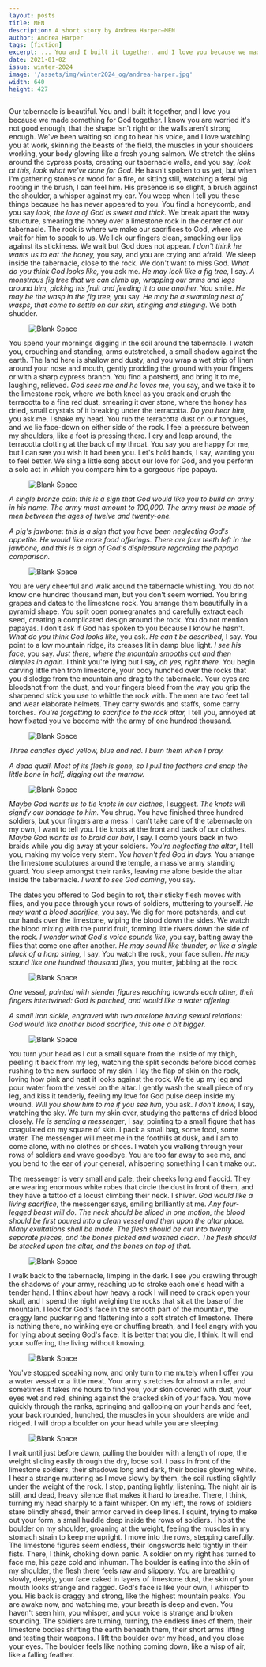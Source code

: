 ```yaml
---
layout: posts
title: MEN
description: A short story by Andrea Harper—MEN
author: Andrea Harper
tags: [fiction]
excerpt: ... You and I built it together, and I love you because we made something for God ...
date: 2021-01-02
issue: winter-2024
image: '/assets/img/winter2024_og/andrea-harper.jpg'
width: 640
height: 427
---
```


Our tabernacle is beautiful. You and I built it together, and I love you
because we made something for God together. I know you are worried it's
not good enough, that the shape isn't right or the walls aren't strong
enough. We've been waiting so long to hear his voice, and I love
watching you at work, skinning the beasts of the field, the muscles in
your shoulders working, your body glowing like a fresh young salmon. We
stretch the skins around the cypress posts, creating our tabernacle
walls, and you say, *look at this, look what we've done for God.* He
hasn't spoken to us yet, but when I'm gathering stones or wood for a
fire, or sitting still, watching a feral pig rooting in the brush, I can
feel him. His presence is so slight, a brush against the shoulder, a
whisper against my ear. You weep when I tell you these things because he
has never appeared to you. You find a honeycomb, and you say *look, the
love of God is sweet and thick.* We break apart the waxy structure,
smearing the honey over a limestone rock in the center of our
tabernacle. The rock is where we make our sacrifices to God, where we
wait for him to speak to us. We lick our fingers clean, smacking our
lips against its stickiness. We wait but God does not appear. *I don't
think he wants us to eat the honey,* you say, and you are crying and
afraid. We sleep inside the tabernacle, close to the rock. We don't want
to miss God. *What do you think God looks like,* you ask me. *He may
look like a fig tree,* I say. *A monstrous fig tree that we can climb
up, wrapping our arms and legs around him, picking his fruit and feeding
it to one another.* You smile. *He may be the wasp in the fig tree,* you
say. *He may be a swarming nest of wasps, that come to settle on our
skin, stinging and stinging.* We both shudder.

<figure class="my-4 py-3 ">
  <img src="{{ '/assets/img/dinkus.png' | prepend: site.baseurl }}" class="d-block mx-auto" alt="Blank Space" style="max-height:15px;" />
</figure>

You spend your mornings digging in the soil around the tabernacle. I
watch you, crouching and standing, arms outstretched, a small shadow
against the earth. The land here is shallow and dusty, and you wrap a
wet strip of linen around your nose and mouth, gently prodding the
ground with your fingers or with a sharp cypress branch. You find a
potsherd, and bring it to me, laughing, relieved. *God sees me and he
loves me*, you say, and we take it to the limestone rock, where we both
kneel as you crack and crush the terracotta to a fine red dust, smearing
it over stone, where the honey has dried, small crystals of it breaking
under the terracotta. *Do you hear him,* you ask me. I shake my head.
You rub the terracotta dust on our tongues, and we lie face-down on
either side of the rock. I feel a pressure between my shoulders, like a
foot is pressing there. I cry and leap around, the terracotta clotting
at the back of my throat. You say you are happy for me, but I can see
you wish it had been you. Let's hold hands, I say, wanting you to feel
better. We sing a little song about our love for God, and you perform a
solo act in which you compare him to a gorgeous ripe papaya.

<figure class="my-4 py-3 ">
  <img src="{{ '/assets/img/dinkus.png' | prepend: site.baseurl }}" class="d-block mx-auto" alt="Blank Space" style="max-height:15px;" />
</figure>

*A single bronze coin: this is a sign that God would like you to build
an army in his name. The army must amount to 100,000. The army must be
made of men between the ages of twelve and twenty-one.*

*A pig's jawbone: this is a sign that you have been neglecting God's
appetite. He would like more food offerings. There are four teeth left
in the jawbone, and this is a sign of God's displeasure regarding the
papaya comparison.*

<figure class="my-4 py-3 ">
  <img src="{{ '/assets/img/dinkus.png' | prepend: site.baseurl }}" class="d-block mx-auto" alt="Blank Space" style="max-height:15px;" />
</figure>

You are very cheerful and walk around the tabernacle whistling. You do
not know one hundred thousand men, but you don't seem worried. You bring
grapes and dates to the limestone rock. You arrange them beautifully in
a pyramid shape. You split open pomegranates and carefully extract each
seed, creating a complicated design around the rock. You do not mention
papayas. I don't ask if God has spoken to you because I know he hasn't.
*What do you think God looks like,* you ask. *He can't be described,* I
say. You point to a low mountain ridge, its creases lit in damp blue
light. *I see his face*, you say. *Just there, where the mountain
smooths out and then dimples in again.* I think you're lying but I say,
*oh yes, right there.* You begin carving little men from limestone, your
body hunched over the rocks that you dislodge from the mountain and drag
to the tabernacle. Your eyes are bloodshot from the dust, and your
fingers bleed from the way you grip the sharpened stick you use to
whittle the rock with. The men are two feet tall and wear elaborate
helmets. They carry swords and staffs, some carry torches. *You're
forgetting to sacrifice to the rock altar,* I tell you, annoyed at how
fixated you've become with the army of one hundred thousand.

<figure class="my-4 py-3 ">
  <img src="{{ '/assets/img/dinkus.png' | prepend: site.baseurl }}" class="d-block mx-auto" alt="Blank Space" style="max-height:15px;" />
</figure>

*Three candles dyed yellow, blue and red. I burn them when I pray.*

*A dead quail. Most of its flesh is gone, so I pull the feathers and
snap the little bone in half, digging out the marrow.*

<figure class="my-4 py-3 ">
  <img src="{{ '/assets/img/dinkus.png' | prepend: site.baseurl }}" class="d-block mx-auto" alt="Blank Space" style="max-height:15px;" />
</figure>

*Maybe God wants us to tie knots in our clothes*, I suggest. *The knots
will signify our bondage to him.* You shrug. You have finished three
hundred soldiers, but your fingers are a mess. I can't take care of the
tabernacle on my own, I want to tell you. I tie knots at the front and
back of our clothes. *Maybe God wants us to braid our hair*, I say. I
comb yours back in two braids while you dig away at your soldiers.
*You're neglecting the altar*, I tell you, making my voice very stern.
*You haven't fed God in days.* You arrange the limestone sculptures
around the temple, a massive army standing guard. You sleep amongst
their ranks, leaving me alone beside the altar inside the tabernacle. *I
want to see God coming*, you say.

The dates you offered to God begin to rot, their sticky flesh moves with
flies, and you pace through your rows of soldiers, muttering to
yourself. *He may want a blood sacrifice*, you say. We dig for more
potsherds, and cut our hands over the limestone, wiping the blood down
the sides. We watch the blood mixing with the putrid fruit, forming
little rivers down the side of the rock. *I wonder what God's voice
sounds like*, you say, batting away the flies that come one after
another. *He may sound like thunder, or like a single pluck of a harp
string,* I say. You watch the rock, your face sullen. *He may sound like
one hundred thousand flies*, you mutter, jabbing at the rock.

<figure class="my-4 py-3 ">
  <img src="{{ '/assets/img/dinkus.png' | prepend: site.baseurl }}" class="d-block mx-auto" alt="Blank Space" style="max-height:15px;" />
</figure>

*One vessel, painted with slender figures reaching towards each other,
their fingers intertwined: God is parched, and would like a water
offering.*

*A small iron sickle, engraved with two antelope having sexual
relations: God would like another blood sacrifice, this one a bit
bigger.*

<figure class="my-4 py-3 ">
  <img src="{{ '/assets/img/dinkus.png' | prepend: site.baseurl }}" class="d-block mx-auto" alt="Blank Space" style="max-height:15px;" />
</figure>

You turn your head as I cut a small square from the inside of my thigh,
peeling it back from my leg, watching the split seconds before blood
comes rushing to the new surface of my skin. I lay the flap of skin on
the rock, loving how pink and neat it looks against the rock. We tie up
my leg and pour water from the vessel on the altar. I gently wash the
small piece of my leg, and kiss it tenderly, feeling my love for God
pulse deep inside my wound. *Will you show him to me if you see him,*
you ask. *I don't know,* I say, watching the sky. We turn my skin over,
studying the patterns of dried blood closely. *He is sending a
messenger*, I say, pointing to a small figure that has coagulated on my
square of skin. I pack a small bag, some food, some water. The messenger
will meet me in the foothills at dusk, and I am to come alone, with no
clothes or shoes. I watch you walking through your rows of soldiers and
wave goodbye. You are too far away to see me, and you bend to the ear of
your general, whispering something I can't make out.

The messenger is very small and pale, their cheeks long and flaccid.
They are wearing enormous white robes that circle the dust in front of
them, and they have a tattoo of a locust climbing their neck. I shiver.
*God would like a living sacrifice*, the messenger says, smiling
brilliantly at me. *Any four-legged beast will do. The neck should be
sliced in one motion, the blood should be first poured into a clean
vessel and then upon the altar place. Many exultations shall be made.
The flesh should be cut into twenty separate pieces, and the bones
picked and washed clean. The flesh should be stacked upon the altar, and
the bones on top of that.*

<figure class="my-4 py-3 ">
  <img src="{{ '/assets/img/dinkus.png' | prepend: site.baseurl }}" class="d-block mx-auto" alt="Blank Space" style="max-height:15px;" />
</figure>

I walk back to the tabernacle, limping in the dark. I see you crawling
through the shadows of your army, reaching up to stroke each one's head
with a tender hand. I think about how heavy a rock I will need to crack
open your skull, and I spend the night weighing the rocks that sit at
the base of the mountain. I look for God's face in the smooth part of
the mountain, the craggy land puckering and flattening into a soft
stretch of limestone. There is nothing there, no winking eye or chuffing
breath, and I feel angry with you for lying about seeing God's face. It
is better that you die, I think. It will end your suffering, the living
without knowing.

<figure class="my-4 py-3 ">
  <img src="{{ '/assets/img/dinkus.png' | prepend: site.baseurl }}" class="d-block mx-auto" alt="Blank Space" style="max-height:15px;" />
</figure>

You've stopped speaking now, and only turn to me mutely when I offer you
a water vessel or a little meat. Your army stretches for almost a mile,
and sometimes it takes me hours to find you, your skin covered with
dust, your eyes wet and red, shining against the cracked skin of your
face. You move quickly through the ranks, springing and galloping on
your hands and feet, your back rounded, hunched, the muscles in your
shoulders are wide and ridged. I will drop a boulder on your head while
you are sleeping.

<figure class="my-4 py-3 ">
  <img src="{{ '/assets/img/dinkus.png' | prepend: site.baseurl }}" class="d-block mx-auto" alt="Blank Space" style="max-height:15px;" />
</figure>

I wait until just before dawn, pulling the boulder with a length of
rope, the weight sliding easily through the dry, loose soil. I pass in
front of the limestone soldiers, their shadows long and dark, their
bodies glowing white. I hear a strange muttering as I move slowly by
them, the soil rustling slightly under the weight of the rock. I stop,
panting lightly, listening. The night air is still, and dead, heavy
silence that makes it hard to breathe. There, I think, turning my head
sharply to a faint whisper. On my left, the rows of soldiers stare
blindly ahead, their armor carved in deep lines. I squint, trying to
make out your form, a small huddle deep inside the rows of soldiers. I
hoist the boulder on my shoulder, groaning at the weight, feeling the
muscles in my stomach strain to keep me upright. I move into the rows,
stepping carefully. The limestone figures seem endless, their longswords
held tightly in their fists. There, I think, choking down panic. A
soldier on my right has turned to face me, his gaze cold and inhuman.
The boulder is eating into the skin of my shoulder, the flesh there
feels raw and slippery. You are breathing slowly, deeply, your face
caked in layers of limestone dust, the skin of your mouth looks strange
and ragged. God's face is like your own, I whisper to you. His back is
craggy and strong, like the highest mountain peaks. You are awake now,
and watching me, your breath is deep and even. You haven't seen him, you
whisper, and your voice is strange and broken sounding. The soldiers are
turning, turning, the endless lines of them, their limestone bodies
shifting the earth beneath them, their short arms lifting and testing
their weapons. I lift the boulder over my head, and you close your eyes.
The boulder feels like nothing coming down, like a wisp of air, like a
falling feather.
